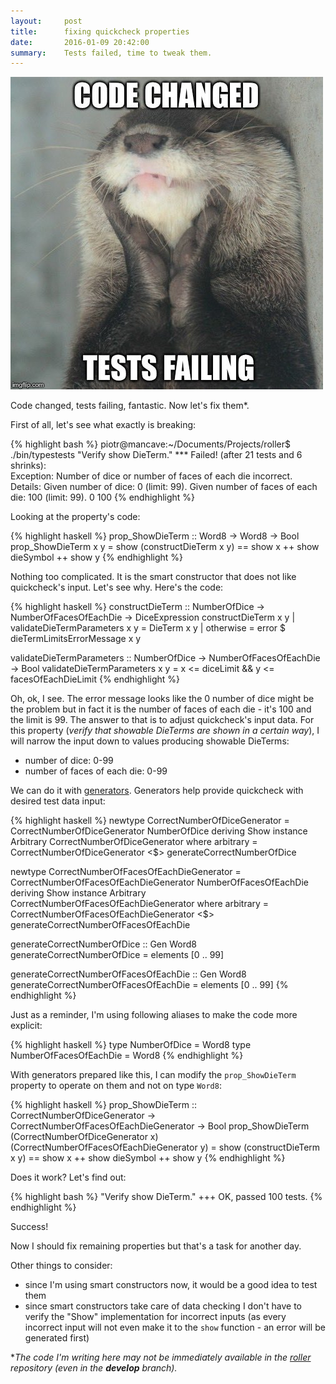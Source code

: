 ```yaml
---
layout:     post
title:      fixing quickcheck properties
date:       2016-01-09 20:42:00
summary:    Tests failed, time to tweak them.
---
```


![](/images/CYPIqq9WcAEZp85.jpg)

Code changed, tests failing, fantastic. Now let's fix them*.

First of all, let's see what exactly is breaking:

{% highlight bash %}
piotr@mancave:~/Documents/Projects/roller$ ./bin/typestests
"Verify show DieTerm."
*** Failed! (after 21 tests and 6 shrinks):                               
Exception:
  Number of dice or number of faces of each die incorrect.
  Details:
  Given number of dice: 0 (limit: 99).
  Given number of faces of each die: 100 (limit: 99).
0
100
{% endhighlight %}

Looking at the property's code:

{% highlight haskell %}
prop_ShowDieTerm :: Word8 -> Word8 -> Bool
prop_ShowDieTerm x y =
  show (constructDieTerm x y) == show x ++ show dieSymbol ++ show y
{% endhighlight %}

Nothing too complicated. It is the smart constructor that does not like quickcheck's input. Let's see why. Here's the code:

{% highlight haskell %}
constructDieTerm :: NumberOfDice -> NumberOfFacesOfEachDie -> DiceExpression
constructDieTerm x y
  | validateDieTermParameters x y = DieTerm x y
  | otherwise = error $ dieTermLimitsErrorMessage x y

validateDieTermParameters :: NumberOfDice -> NumberOfFacesOfEachDie -> Bool
validateDieTermParameters x y = x <= diceLimit && y <= facesOfEachDieLimit
{% endhighlight %}

Oh, ok, I see. The error message looks like the 0 number of dice might be the problem but in fact it is the number of faces of each die - it's 100 and the limit is 99. The answer to that is to adjust quickcheck's input data. For this property (*verify that showable DieTerms are shown in a certain way*), I will narrow the input down to values producing showable DieTerms:

* number of dice: 0-99
* number of faces of each die: 0-99

We can do it with [generators](https://hackage.haskell.org/package/QuickCheck-2.7.2/docs/Test-QuickCheck-Gen.html). Generators help provide quickcheck with desired test data input:

{% highlight haskell %}
newtype CorrectNumberOfDiceGenerator = CorrectNumberOfDiceGenerator NumberOfDice deriving Show
instance Arbitrary CorrectNumberOfDiceGenerator where arbitrary = CorrectNumberOfDiceGenerator <$> generateCorrectNumberOfDice

newtype CorrectNumberOfFacesOfEachDieGenerator = CorrectNumberOfFacesOfEachDieGenerator NumberOfFacesOfEachDie deriving Show
instance Arbitrary CorrectNumberOfFacesOfEachDieGenerator where arbitrary = CorrectNumberOfFacesOfEachDieGenerator <$> generateCorrectNumberOfFacesOfEachDie

generateCorrectNumberOfDice :: Gen Word8
generateCorrectNumberOfDice = elements [0 .. 99]

generateCorrectNumberOfFacesOfEachDie :: Gen Word8
generateCorrectNumberOfFacesOfEachDie = elements [0 .. 99]
{% endhighlight %}

Just as a reminder, I'm using following aliases to make the code more explicit:

{% highlight haskell %}
type NumberOfDice = Word8
type NumberOfFacesOfEachDie = Word8
{% endhighlight %}

With generators prepared like this, I can modify the ```prop_ShowDieTerm``` property to operate on them and not on type ```Word8```:

{% highlight haskell %}
prop_ShowDieTerm :: CorrectNumberOfDiceGenerator -> CorrectNumberOfFacesOfEachDieGenerator -> Bool
prop_ShowDieTerm (CorrectNumberOfDiceGenerator x) (CorrectNumberOfFacesOfEachDieGenerator y) =
  show (constructDieTerm x y) == show x ++ show dieSymbol ++ show y
{% endhighlight %}

Does it work? Let's find out:

{% highlight bash %}
"Verify show DieTerm."
+++ OK, passed 100 tests.
{% endhighlight %}

Success!

Now I should fix remaining properties but that's a task for another day.

Other things to consider:

* since I'm using smart constructors now, it would be a good idea to test them
* since smart constructors take care of data checking I don't have to verify the "Show" implementation for incorrect inputs (as every incorrect input will not even make it to the ```show``` function - an error will be generated first)

\**The code I'm writing here may not be immediately available in the [roller](https://github.com/PiotrJustyna/roller) repository (even in the **develop** branch).*
